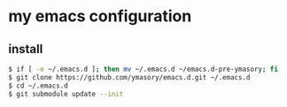 # my emacs configuration #

## install ##

```sh
$ if [ -e ~/.emacs.d ]; then mv ~/.emacs.d ~/emacs.d-pre-ymasory; fi
$ git clone https://github.com/ymasory/emacs.d.git ~/.emacs.d
$ cd ~/.emacs.d
$ git submodule update --init
```
